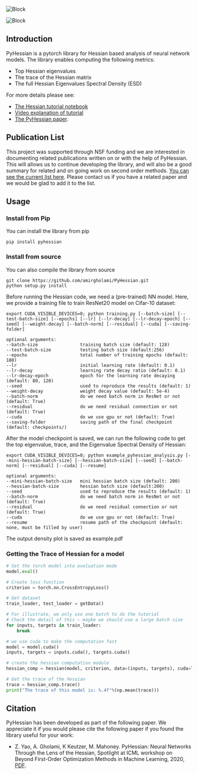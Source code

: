 ![Block](misc/pyhessian-01.png)

![Block](misc/hessian.png)

## Introduction
PyHessian is a pytorch library for Hessian based analysis of neural network models. The library enables computing the following metrics:

- Top Hessian eigenvalues
- The trace of the Hessian matrix
- The full Hessian Eigenvalues Spectral Density (ESD)


For more details please see:

- [The Hessian tutorial notebook](./Hessian_Tutorial.ipynb)
- [Video explanation of tutorial](https://www.youtube.com/watch?v=S87ancnZ0MM&feature=youtu.be&t=43m20s)
- [The PyHessian paper](https://arxiv.org/pdf/1912.07145.pdf).


## Publication List
This project was supported through NSF funding and we are interested in documenting related publications
written on or with the help of PyHessian. This will allows us to continue developing the library,
and will also be a good summary for related and on going work on second order methods. [You can see the current list here](publication_list.md).
Please contact us if you have a related paper and we would be glad to add it to the list.


## Usage
### Install from Pip
You can install the library from pip
```
pip install pyhessian
```

### Install from source
You can also compile the library from source
```
git clone https://github.com/amirgholami/PyHessian.git
python setup.py install
```

Before running the Hessian code, we need a (pre-trained) NN model. Here, we provide a training file to train ResNet20 model on Cifar-10 dataset:
```
export CUDA_VISIBLE_DEVICES=0; python training.py [--batch-size] [--test-batch-size] [--epochs] [--lr] [--lr-decay] [--lr-decay-epoch] [--seed] [--weight-decay] [--batch-norm] [--residual] [--cuda] [--saving-folder]

optional arguments:
--batch-size                training batch size (default: 128)
--test-batch-size           testing batch size (default:256)
--epochs                    total number of training epochs (default: 180)
--lr                        initial learning rate (default: 0.1)
--lr-decay                  learning rate decay ratio (default: 0.1)
--lr-decay-epoch            epoch for the learning rate decaying (default: 80, 120)
--seed                      used to reproduce the results (default: 1)
--weight-decay              weight decay value (default: 5e-4)
--batch-norm                do we need batch norm in ResNet or not (default: True)
--residual                  do we need residual connection or not (default: True)
--cuda                      do we use gpu or not (default: True)
--saving-folder             saving path of the final checkpoint (default: checkpoints/)
```

After the model checkpoint is saved, we can run the following code to get the top eigenvalue, trace, and the Eigenvalue Spectral Density of Hessian:
```
export CUDA_VISIBLE_DEVICES=0; python example_pyhessian_analysis.py [--mini-hessian-batch-size] [--hessian-batch-size] [--seed] [--batch-norm] [--residual] [--cuda] [--resume]

optional arguments:
--mini-hessian-batch-size   mini hessian batch size (default: 200)
--hessian-batch-size        hessian batch size (default:200)
--seed                      used to reproduce the results (default: 1)
--batch-norm                do we need batch norm in ResNet or not (default: True)
--residual                  do we need residual connection or not (default: True)
--cuda                      do we use gpu or not (default: True)
--resume                    resume path of the checkpoint (default: none, must be filled by user)
```

The output density plot is saved as example.pdf 

### Getting the Trace of Hessian for a model
```python
# Set the torch model into evaluation mode
model.eval()

# Create loss function
criterion = torch.nn.CrossEntropyLoss()

# Get dataset 
train_loader, test_loader = getData()

# For illustrate, we only use one batch to do the tutorial
# Check the detail of this – maybe we should use a large batch size
for inputs, targets in train_loader:
    break

# we use cuda to make the computation fast
model = model.cuda()
inputs, targets = inputs.cuda(), targets.cuda()

# create the hessian computation module
hessian_comp = hessian(model, criterion, data=(inputs, targets), cuda=True)

# Get the trace of the hessian
trace = hessian_comp.trace()
print("The trace of this model is: %.4f"%(np.mean(trace)))
```

## Citation
PyHessian has been developed as part of the following paper. We appreciate it if you would please cite the following paper if you found the library useful for your work:

* Z. Yao, A. Gholami, K Keutzer, M. Mahoney. PyHessian:  Neural Networks Through the Lens of the Hessian, Spotlight at ICML workshop on Beyond First-Order Optimization Methods in Machine Learning, 2020, [PDF](https://arxiv.org/pdf/1912.07145.pdf).


